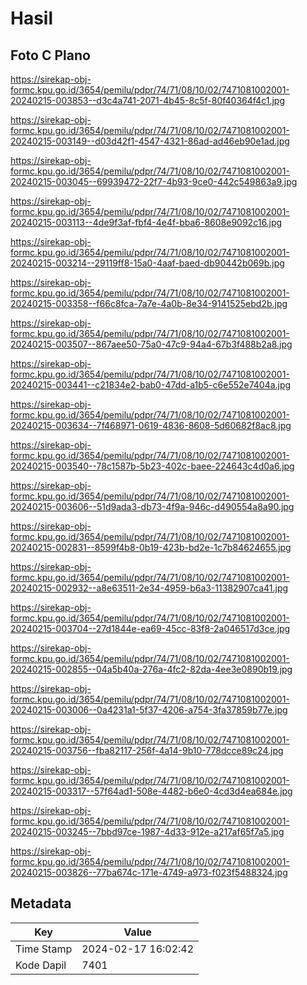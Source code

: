 # Hasil

## Foto C Plano

https://sirekap-obj-formc.kpu.go.id/3654/pemilu/pdpr/74/71/08/10/02/7471081002001-20240215-003853--d3c4a741-2071-4b45-8c5f-80f40364f4c1.jpg

https://sirekap-obj-formc.kpu.go.id/3654/pemilu/pdpr/74/71/08/10/02/7471081002001-20240215-003149--d03d42f1-4547-4321-86ad-ad46eb90e1ad.jpg

https://sirekap-obj-formc.kpu.go.id/3654/pemilu/pdpr/74/71/08/10/02/7471081002001-20240215-003045--69939472-22f7-4b93-9ce0-442c549863a9.jpg

https://sirekap-obj-formc.kpu.go.id/3654/pemilu/pdpr/74/71/08/10/02/7471081002001-20240215-003113--4de9f3af-fbf4-4e4f-bba6-8608e9092c16.jpg

https://sirekap-obj-formc.kpu.go.id/3654/pemilu/pdpr/74/71/08/10/02/7471081002001-20240215-003214--29119ff8-15a0-4aaf-baed-db90442b069b.jpg

https://sirekap-obj-formc.kpu.go.id/3654/pemilu/pdpr/74/71/08/10/02/7471081002001-20240215-003358--f66c8fca-7a7e-4a0b-8e34-9141525ebd2b.jpg

https://sirekap-obj-formc.kpu.go.id/3654/pemilu/pdpr/74/71/08/10/02/7471081002001-20240215-003507--867aee50-75a0-47c9-94a4-67b3f488b2a8.jpg

https://sirekap-obj-formc.kpu.go.id/3654/pemilu/pdpr/74/71/08/10/02/7471081002001-20240215-003441--c21834e2-bab0-47dd-a1b5-c6e552e7404a.jpg

https://sirekap-obj-formc.kpu.go.id/3654/pemilu/pdpr/74/71/08/10/02/7471081002001-20240215-003634--7f468971-0619-4836-8608-5d60682f8ac8.jpg

https://sirekap-obj-formc.kpu.go.id/3654/pemilu/pdpr/74/71/08/10/02/7471081002001-20240215-003540--78c1587b-5b23-402c-baee-224643c4d0a6.jpg

https://sirekap-obj-formc.kpu.go.id/3654/pemilu/pdpr/74/71/08/10/02/7471081002001-20240215-003606--51d9ada3-db73-4f9a-946c-d490554a8a90.jpg

https://sirekap-obj-formc.kpu.go.id/3654/pemilu/pdpr/74/71/08/10/02/7471081002001-20240215-002831--8599f4b8-0b19-423b-bd2e-1c7b84624655.jpg

https://sirekap-obj-formc.kpu.go.id/3654/pemilu/pdpr/74/71/08/10/02/7471081002001-20240215-002932--a8e63511-2e34-4959-b6a3-11382907ca41.jpg

https://sirekap-obj-formc.kpu.go.id/3654/pemilu/pdpr/74/71/08/10/02/7471081002001-20240215-003704--27d1844e-ea69-45cc-83f8-2a046517d3ce.jpg

https://sirekap-obj-formc.kpu.go.id/3654/pemilu/pdpr/74/71/08/10/02/7471081002001-20240215-002855--04a5b40a-276a-4fc2-82da-4ee3e0890b19.jpg

https://sirekap-obj-formc.kpu.go.id/3654/pemilu/pdpr/74/71/08/10/02/7471081002001-20240215-003006--0a4231a1-5f37-4206-a754-3fa37859b77e.jpg

https://sirekap-obj-formc.kpu.go.id/3654/pemilu/pdpr/74/71/08/10/02/7471081002001-20240215-003756--fba82117-256f-4a14-9b10-778dcce89c24.jpg

https://sirekap-obj-formc.kpu.go.id/3654/pemilu/pdpr/74/71/08/10/02/7471081002001-20240215-003317--57f64ad1-508e-4482-b6e0-4cd3d4ea684e.jpg

https://sirekap-obj-formc.kpu.go.id/3654/pemilu/pdpr/74/71/08/10/02/7471081002001-20240215-003245--7bbd97ce-1987-4d33-912e-a217af65f7a5.jpg

https://sirekap-obj-formc.kpu.go.id/3654/pemilu/pdpr/74/71/08/10/02/7471081002001-20240215-003826--77ba674c-171e-4749-a973-f023f5488324.jpg


## Metadata

| Key        | Value               |
| ---------- | ------------------- |
| Time Stamp | 2024-02-17 16:02:42 |
| Kode Dapil | 7401                |



